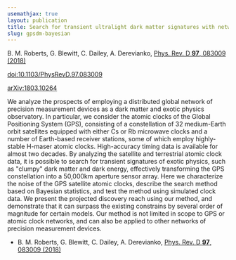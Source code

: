 ```yaml
---
usemathjax: true
layout: publication
title: Search for transient ultralight dark matter signatures with networks of precision measurement devices using a Bayesian statistics method
slug: gpsdm-bayesian
---
```


B. M. Roberts, G. Blewitt, C. Dailey, A. Derevianko, [Phys. Rev. D **97**, 083009 (2018)](http://dx.doi.org/10.1103/PhysRevD.97.083009)

[doi:10.1103/PhysRevD.97.083009](http://dx.doi.org/10.1103/PhysRevD.97.083009)

[arXiv:1803.10264](http://arxiv.org/abs/1803.10264)

We analyze the prospects of employing a distributed global network of precision measurement devices as a dark matter and exotic physics observatory. In particular, we consider the atomic clocks of the Global Positioning System (GPS), consisting of a constellation of 32 medium-Earth orbit satellites equipped with either Cs or Rb microwave clocks and a number of Earth-based receiver stations, some of which employ highly-stable H-maser atomic clocks. High-accuracy timing data is available for almost two decades. By analyzing the satellite and terrestrial atomic clock data, it is possible to search for transient signatures of exotic physics, such as "clumpy" dark matter and dark energy, effectively transforming the GPS constellation into a 50,000km aperture sensor array. Here we characterize the noise of the GPS satellite atomic clocks, describe the search method based on Bayesian statistics, and test the method using simulated clock data. We present the projected discovery reach using our method, and demonstrate that it can surpass the existing constrains by several order of magnitude for certain models. Our method is not limited in scope to GPS or atomic clock networks, and can also be applied to other networks of precision measurement devices.

 * B. M. Roberts, G. Blewitt, C. Dailey, A. Derevianko, [Phys. Rev. D **97**, 083009 (2018)](http://dx.doi.org/10.1103/PhysRevD.97.083009)
